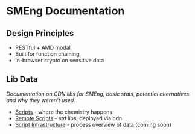 # SMEng Documentation



## Design Principles

- RESTful + AMD modal
- Built for function chaining
- In-browser crypto on sensitive data

## Lib Data
_Documentation on CDN libs for SMEng, basic stats, potential alternatives and why they weren't used._

- [Scripts](/proj/scripts.md) - where the chemistry happens
- [Remote Scripts](/proj/scripts-cdn.md) - std libs, deployed via cdn
- [Script Infrastructure](/proj/scripts-infr.md) - process overview of data (coming soon)
